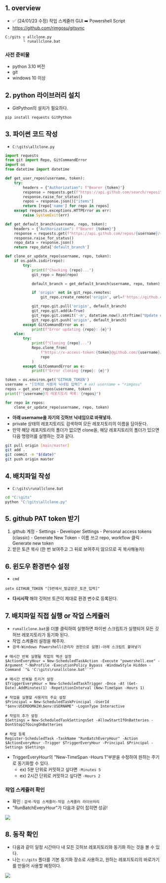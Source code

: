 ## 1. overview
- ✅ (24/01/23 수정) 작업 스케쥴러 GUI ➡️ Powershell Script
- <https://github.com/rimgosu/gitsync>

```
C:/gits	┬ allclone.py 
		└ runallclone.bat
```

### 사전 준비물
- python 3.10 버전
- git
- windows 10 이상

## 2. python 라이브러리 설치
- GitPython의 설치가 필요하다.
```bash
pip install requests GitPython
```


## 3. 파이썬 코드 작성
- `C:\gits\allclone.py`

```python
import requests
from git import Repo, GitCommandError
import os
from datetime import datetime

def get_user_repos(username, token):
    try:
        headers = {"Authorization": f"Bearer {token}"}
        response = requests.get(f"https://api.github.com/search/repositories?q=user:{username}", headers=headers)
        response.raise_for_status()
        repos = response.json()["items"]
        return [repo['name'] for repo in repos]
    except requests.exceptions.HTTPError as err:
        raise SystemExit(err)

def get_default_branch(username, repo, token):
    headers = {"Authorization": f"Bearer {token}"}
    response = requests.get(f"https://api.github.com/repos/{username}/{repo}", headers=headers)
    response.raise_for_status()
    repo_data = response.json()
    return repo_data['default_branch']

def clone_or_update_repo(username, repo, token):
    if os.path.isdir(repo):
        try:
            print(f"Checking {repo}...")
            git_repo = Repo(repo)

            default_branch = get_default_branch(username, repo, token)

            if 'origin' not in git_repo.remotes:
                git_repo.create_remote('origin', url=f'https://github.com/{username}/{repo}.git')

            git_repo.git.pull('origin', default_branch)
            git_repo.git.add(A=True)
            git_repo.git.commit('-m', datetime.now().strftime("Update on %Y-%m-%d %H:%M:%S"))
            git_repo.git.push('origin', default_branch)
        except GitCommandError as e:
            print(f"Error updating {repo}: {e}")
    else:
        try:
            print(f"Cloning {repo}...")
            Repo.clone_from(
                f"https://x-access-token:{token}@github.com/{username}/{repo}.git",
                repo
            )
        except GitCommandError as e:
            print(f"Error cloning {repo}: {e}")

token = os.environ.get('GITHUB_TOKEN')
username = "[깃허브 사용자 닉네임 입력]" # ex) username = "rimgosu"
repos = get_user_repos(username, token)
print(f"{username}의 레포지토리 목록: {repos}")

for repo in repos:
    clone_or_update_repo(username, repo, token)
```

- **아래 username을 자기의 깃허브 닉네임으로 바꿔넣자.**
- private 상태의 레포지토리도 검색하여 모든 레포지토리의 이름을 담아둔다.
- 만약 해당 레포지토리의 폴더가 없으면 clone을, 해당 레포지토리의 폴더가 있으면 다음 명령어를 실행하는 것과 같다.

```bash
git pull origin [main/master]
git add .
git commit -m "$(date)"
git push origin master
```


## 4. 배치파일 작성
- `C:\gits\runallclone.bat`
```bash
cd "C:\gits"
python "C:\gits\allclone.py"
```


## 5. github PAT token 받기

1. github 계정 - Settings - Developer Settings - Personal access tokens (classic) - Generate New Token - 이름 쓰고 repo, workflow 클릭 - Generate new token
2. 받은 토큰 복사 (한 번 보여주고 그 뒤로 보여주지 않으므로 꼭 복사해놓자)


## 6. 윈도우 환경변수 설정
- `cmd`
```shell
setx GITHUB_TOKEN "[5번에서_발급받은_토큰_입력]"
```
- **다시시작** 해야 깃허브 토큰이 제대로 환경 변수로 등록된다.


## 7. 배치파일 직접 실행 or 작업 스케쥴러
- `runallclone.bat`을 더블 클릭하여 실행하면 파이썬 스크립트가 실행되어 모든 깃허브 레포지토리가 동기화 된다.
- 작업 스케쥴러 설정을 해주자. 
- `검색-Windows Powershell(관리자 권한으로 실행)-아래 스크립트 붙여넣기`

```shell
# 매시간 반복 실행될 작업의 액션 설정
$ActionEveryHour = New-ScheduledTaskAction -Execute "powershell.exe" -Argument "-NoProfile -ExecutionPolicy Bypass -WindowStyle Hidden -Command `"& 'C:\gits\runallclone.bat'`""

# 매시간 반복될 트리거 설정
$TriggerEveryHour = New-ScheduledTaskTrigger -Once -At (Get-Date).AddMinutes(1) -RepetitionInterval (New-TimeSpan -Hours 1)

# 작업을 실행할 사용자의 주요 설정
$Principal = New-ScheduledTaskPrincipal -UserId "$env:USERDOMAIN\$env:USERNAME" -LogonType Interactive

# 작업의 추가 설정
$Settings = New-ScheduledTaskSettingsSet -AllowStartIfOnBatteries -DontStopIfGoingOnBatteries

# 작업 등록
Register-ScheduledTask -TaskName "RunBatchEveryHour" -Action $ActionEveryHour -Trigger $TriggerEveryHour -Principal $Principal -Settings $Settings
```

- TriggerEveryHour의 "New-TimeSpan -Hours 1"부분을 수정하여 원하는 주기로 동기화할 수 있다.
   - ex) 5분 단위로 커밋하고 싶다면 `-Minutes 5`
   - ex) 2시간 단위로 커밋하고 싶다면 `-Hours 2`
   
   
### 작업 스케쥴러 확인
- 확인 : `검색-작업 스케줄러-작업 스케줄러 라이브러리`
- "RunBatchEveryHour"가 다음과 같이 잡히면 성공!

![](https://velog.velcdn.com/images/rimgosu/post/a464039a-c3d1-4cef-ae60-c31d93d6f0d5/image.png)


## 8. 동작 확인
- 다음과 같이 일정 시간마다 내 모든 깃허브 레포지토리와 동기화 하는 것을 볼 수 있다.
- 나는 `c:/gits` 폴더를 기본 동기화 장소로 사용하고, 원하는 레포지토리의 바로가기를 만들어 사용할 예정이다. 

![](https://velog.velcdn.com/images/rimgosu/post/8b9900a4-181a-4dfd-8603-e17530019e3d/image.png)
